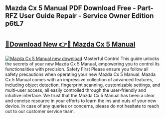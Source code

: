 ## Mazda Cx 5 Manual PDF Download Free - Part-RFZ User Guide Repair - Service Owner Edition p6tL7

# <h2><a href="http://cf16219.oget.top/?id=Mazda+Cx+5+Manual">🔗Download New 👉🔴 Mazda Cx 5 Manual</a></h2>

[![Mazda Cx 5 Manual new download](https://i.imgur.com/5g1atiW.png)](http://cf16219.oget.top/?id=Mazda+Cx+5+Manual)
Masterful Control This guide unlocks the secrets of your new Mazda Cx 5 Manual, empowering you to control its functionalities with precision. Safety First Please ensure you follow all safety precautions when operating your new Mazda Cx 5 Manual. Mazda Cx 5 Manual comes with an impressive collection of advanced features, including object detection, fingerprint scanning, customizable settings, and multi-user access, all easily controlled through the user-friendly and intuitive interface. We trust that the Mazda Cx 5 Manual has been a clear and concise resource in your efforts to learn the ins and outs of your new device. In case of any queries or concerns, please do not hesitate to reach out to our customer service team.
